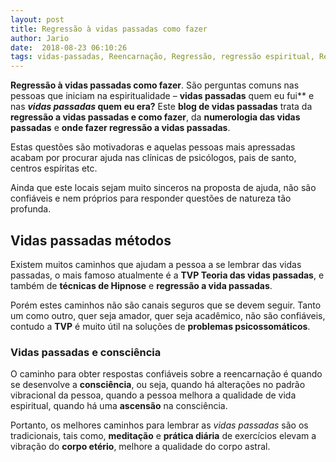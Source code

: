 ```yaml
---
layout: post
title: Regressão à vidas passadas como fazer
author: Jario
date:  2018-08-23 06:10:26
tags: vidas-passadas, Reencarnação, Regressão, regressão espiritual, Regressão mental, Vidas Passadas
---
```

**Regressão à vidas passadas como fazer**. São perguntas comuns nas pessoas que iniciam na espiritualidade &#8211; **vidas passadas** quem eu fui** e nas **_vidas passadas_ quem eu era?** Este **blog de vidas passadas** trata da **regressão a vidas passadas e como fazer**, da **numerologia das vidas passadas** e **onde fazer regressão a vidas passadas**.   

Estas questões são motivadoras e aquelas pessoas mais apressadas acabam por procurar ajuda nas clínicas de psicólogos, pais de santo, centros espíritas etc. 

Ainda que este locais sejam muito sinceros na proposta de ajuda, não são confiáveis e nem próprios para responder questões de natureza tão profunda.

## Vidas passadas métodos

Existem muitos caminhos que ajudam a pessoa a se lembrar das vidas passadas, o mais famoso atualmente é a **TVP Teoria das vidas passadas**, e também de **técnicas de Hipnose** e **regressão a vida passadas**. 

Porém estes caminhos não são canais seguros que se devem seguir. Tanto um como outro, quer seja amador, quer seja acadêmico, não são confiáveis, contudo a **TVP** é muito útil na soluções de **problemas psicossomáticos**.

### Vidas passadas e consciência

O caminho para obter respostas confiáveis sobre a reencarnação é quando se desenvolve a **consciência**, ou seja, quando há alterações no padrão vibracional da pessoa, quando a pessoa melhora a qualidade de vida espiritual, quando há uma **ascensão** na consciência.

Portanto, os melhores caminhos para lembrar as _vidas passadas_ são os tradicionais, tais como, **meditação** e **prática diária** de exercícios elevam a vibração do **corpo etério**, melhore a qualidade do corpo astral.